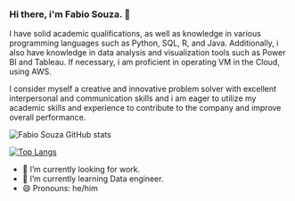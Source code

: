 ### Hi there, i'm Fabio Souza.  👋

I have solid academic qualifications, as well as knowledge in various programming languages such as Python, SQL, R, and Java. Additionally, i also have knowledge in data analysis and visualization tools such as Power BI and Tableau. If necessary, i am proficient in operating VM in the Cloud, using AWS.

I consider myself a creative and innovative problem solver with excellent interpersonal and communication skills and i am eager to utilize my academic skills and experience to contribute to the company and improve overall performance.

![Fabio Souza GitHub stats](https://github-readme-stats.vercel.app/api?username=fabioso22&show_icons=true&theme=radical)

[![Top Langs](https://github-readme-stats.vercel.app/api/top-langs/?username=fabioso22)](https://github.com/fabioso22/github-readme-stats)

- 🔭 I’m currently looking for work.
- 🌱 I’m currently learning Data engineer.
- 😄 Pronouns: he/him

